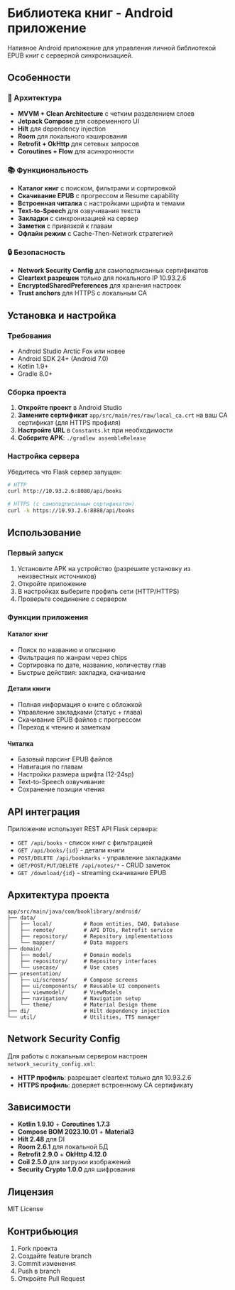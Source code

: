 # Библиотека книг - Android приложение

Нативное Android приложение для управления личной библиотекой EPUB книг с серверной синхронизацией.

## Особенности

### 📱 Архитектура
- **MVVM + Clean Architecture** с четким разделением слоев
- **Jetpack Compose** для современного UI
- **Hilt** для dependency injection
- **Room** для локального кэширования 
- **Retrofit + OkHttp** для сетевых запросов
- **Coroutines + Flow** для асинхронности

### 📚 Функциональность
- **Каталог книг** с поиском, фильтрами и сортировкой
- **Скачивание EPUB** с прогрессом и Resume capability
- **Встроенная читалка** с настройками шрифта и темами
- **Text-to-Speech** для озвучивания текста
- **Закладки** с синхронизацией на сервер
- **Заметки** с привязкой к главам
- **Офлайн режим** с Cache-Then-Network стратегией

### 🔒 Безопасность
- **Network Security Config** для самоподписанных сертификатов
- **Cleartext разрешен** только для локального IP 10.93.2.6
- **EncryptedSharedPreferences** для хранения настроек
- **Trust anchors** для HTTPS с локальным CA

## Установка и настройка

### Требования
- Android Studio Arctic Fox или новее
- Android SDK 24+ (Android 7.0)
- Kotlin 1.9+
- Gradle 8.0+

### Сборка проекта

1. **Откройте проект** в Android Studio
2. **Замените сертификат** `app/src/main/res/raw/local_ca.crt` на ваш CA сертификат (для HTTPS профиля)
3. **Настройте URL** в `Constants.kt` при необходимости
4. **Соберите APK**: `./gradlew assembleRelease`

### Настройка сервера

Убедитесь что Flask сервер запущен:

```bash
# HTTP
curl http://10.93.2.6:8080/api/books

# HTTPS (с самоподписанным сертификатом)
curl -k https://10.93.2.6:8888/api/books
```

## Использование

### Первый запуск
1. Установите APK на устройство (разрешите установку из неизвестных источников)
2. Откройте приложение
3. В настройках выберите профиль сети (HTTP/HTTPS)
4. Проверьте соединение с сервером

### Функции приложения

#### Каталог книг
- Поиск по названию и описанию
- Фильтрация по жанрам через chips
- Сортировка по дате, названию, количеству глав
- Быстрые действия: закладка, скачивание

#### Детали книги
- Полная информация о книге с обложкой
- Управление закладками (статус + глава)
- Скачивание EPUB файлов с прогрессом
- Переход к чтению и заметкам

#### Читалка
- Базовый парсинг EPUB файлов
- Навигация по главам
- Настройки размера шрифта (12-24sp)
- Text-to-Speech озвучивание
- Сохранение позиции чтения

## API интеграция

Приложение использует REST API Flask сервера:

- `GET /api/books` - список книг с фильтрацией
- `GET /api/books/{id}` - детали книги
- `POST/DELETE /api/bookmarks` - управление закладками
- `GET/POST/PUT/DELETE /api/notes/*` - CRUD заметок
- `GET /download/{id}` - streaming скачивание EPUB

## Архитектура проекта

```
app/src/main/java/com/booklibrary/android/
├── data/
│   ├── local/          # Room entities, DAO, Database
│   ├── remote/         # API DTOs, Retrofit service
│   ├── repository/     # Repository implementations
│   └── mapper/         # Data mappers
├── domain/
│   ├── model/          # Domain models
│   ├── repository/     # Repository interfaces
│   └── usecase/        # Use cases
├── presentation/
│   ├── ui/screens/     # Compose screens
│   ├── ui/components/  # Reusable UI components
│   ├── viewmodel/      # ViewModels
│   ├── navigation/     # Navigation setup
│   └── theme/          # Material Design theme
├── di/                 # Hilt dependency injection
└── util/               # Utilities, TTS manager
```

## Network Security Config

Для работы с локальным сервером настроен `network_security_config.xml`:

- **HTTP профиль**: разрешает cleartext только для 10.93.2.6
- **HTTPS профиль**: доверяет встроенному CA сертификату

## Зависимости

- **Kotlin 1.9.10** + **Coroutines 1.7.3**
- **Compose BOM 2023.10.01** + **Material3**
- **Hilt 2.48** для DI
- **Room 2.6.1** для локальной БД
- **Retrofit 2.9.0** + **OkHttp 4.12.0**
- **Coil 2.5.0** для загрузки изображений
- **Security Crypto 1.0.0** для шифрования

## Лицензия

MIT License

## Контрибьюция

1. Fork проекта
2. Создайте feature branch
3. Commit изменения
4. Push в branch
5. Откройте Pull Request
